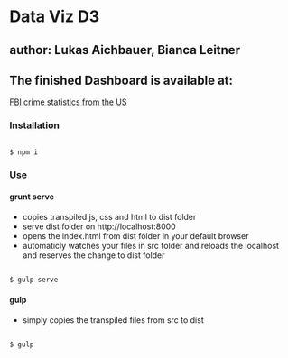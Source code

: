 # Data Viz D3

## author: Lukas Aichbauer, Bianca Leitner

## The finished Dashboard is available at:

[FBI crime statistics from the US](https://rudolfsonjunior.github.io/FBIcrimeInUS/)

### Installation

```bash

$ npm i

```

### Use

#### grunt serve

* copies transpiled js, css and html to dist folder
* serve dist folder on http://localhost:8000
* opens the index.html from dist folder in your default browser
* automaticly watches your files in src folder and reloads the localhost and reserves the change to dist folder

```bash

$ gulp serve

```

#### gulp

* simply copies the transpiled files from src to dist

```bash

$ gulp

```